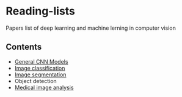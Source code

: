 # Reading-lists
Papers list of deep learning and machine lerning in computer vision
## Contents
* [General CNN Models](https://github.com/Zakiyi/Paper-lists/blob/master/convolutional%20neural%20networks.md) 
* [Image classification](https://github.com/Zakiyi/Paper-lists/blob/master/image%20classification.md)
* [Image segmentation](https://github.com/Zakiyi/Paper-lists/blob/master/semantic%20segmentation.md)
* Object detection
* [Medical image analysis](https://github.com/Zakiyi/Paper-lists/blob/master/medical%20image%20analysis.md)

